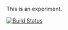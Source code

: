 
This is an experiment.

[![Build Status](https://travis-ci.org/alimoeeny/open-brain.png?branch=master)](https://travis-ci.org/alimoeeny/open-brain)


